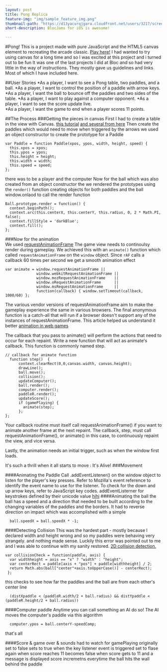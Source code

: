 ```yaml
---
layout: post
title: Pong Replica
feature-img: "img/sample_feature_img.png"
thumbnail-path: "https://d13yacurqjgara.cloudfront.net/users/3217/screenshots/1686132/webflow_landingpage_1x.jpg"
short-description: BlocJams for iOS is awesome!

---
```

#Pong! 
This is a project made with pure JavaScript and the  HTML5 canvas element to recreating the arcade classic.
[Play here!](https://robotmermaid.github.io/pong/)
I had wanted to try using canvas for a long time and so I was excited at this project and i turned out to be fun It was one of the last projects I did at Bloc and so had very little in the way of instructions. They mostly gave us guidelines and links Most of which I have included here.

##User Stories
*As a player, I want to see a Pong table, two paddles, and a ball.
*As a player, I want to control the position of a paddle with arrow keys.
*As a player, I want the ball to bounce off the paddles and two sides of the table.
*As a player, I want to play against a computer opponent.
*As a player, I want to see the score update live.	
*As a player, I want the game to end when a player scores 11 points.

##The Process
###Getting the pieces in canvas
First I had to create a table in the view with Canvas. 
[this tutorial](http://diveintohtml5.info/canvas.html)
[and several from here](http://www.html5canvastutorials.com/tutorials/)
Then create the paddles
which would need to move when triggered by the arrows
we used an object constructor  to create the prototype for a Paddle

````
var Paddle = function Paddle(xpos, ypos, width, height, speed) {  
  this.xpos = xpos;  
  this.ypos = ypos;  
  this.height = height;  
  this.width = width;  
  this.speed = speed;  
};
````
there was to be a player and the computer
Now for the ball which was also created from an object constructor
the we rendered the prototypes using the ``render()`` function
creating objects for both paddles and the ball
window.onlaod to call the render function

````
Ball.prototype.render = function() {
  context.beginPath();
  context.arc(this.centerX, this.centerY, this.radius, 0, 2 * Math.PI, false);
  context.fillStyle = 'darkBlue';
  context.fill();
};
````

###Now for the animation  
We used [requestAnimationFrame](https://developer.mozilla.org/en-US/docs/Web/API/window/requestAnimationFrame)
The game view needs to continoulsy render during gameplay. 
We achieved this with an ``animate()`` function which called ``requestAnimationFrame`` on the ``window`` object.
SInce ``rAF`` calls a callback 60 times per second we get a smooth animation effect

````
var animate = window.requestAnimationFrame ||
              window.webkitRequestAnimationFrame ||
              window.mozRequestAnimationFrame    ||
              window.oRequestAnimationFrame      ||
              window.msRequestAnimationFrame     ||
              function(callback) { window.setTimeout(callback, 1000/60) };
````

The various vendor versions of requestAnimationFrame aim to make the gameplay experience the same in various browsers. The final anonymous function is a catch-all that will run if a browser doesn't support any of the instances of  requestAnimationFrame.
This article helped us understand it better [animation in web games](https://developer.mozilla.org/en-US/docs/Games/Techniques/Efficient_animation_for_web_games)

The callback that you pass to animate() will perform the actions that need to occur for each repaint. Write a new function that will act as animate's callback. This function is commonly named step.

````
// callback for animate function
  function step()  {
      context.clearRect(0,0,canvas.width, canvas.height);
      drawLine();
      ball.move();
      collision();
      updateComputer();
      ball.render();
      computer.render();
      paddleR.render();
      updateScore();
      if (gamePlaying) {
        animate(step);
      };
};
````       

Your callback routine must itself call requestAnimationFrame() if you want to animate another frame at the next repaint.
The callback, step, must call requestAnimationFrame(), or animate() in this case, to continuously repaint the view, and vice versa.

Lastly, the animation needs an initial trigger, such as when the window first loads.

It's such a thrill when it all starts to move : It's Alive!
###Movement

####Animating the Paddle
Call .addEventListener() on the window object to listen for the player's key presses. Refer to Mozilla's event reference to identify the event name to use for the listener. To check for the down and up arrow keys, refer to JavaScript key codes.
addEventListerner  for keystrokes defined by their unicode value
[hihi](http://keycode.info/)
####Animating the ball
the ball has a speed and a direction that needed to be built according to the changing variables of the paddles and the borders.  It had to reverse direction on impact which was accomplished with a simple    

````
  ball.speedX = ball.speedX * -1;
````

####Detecting Collision
This was the hardest part - mostly because I declared width and height wrong and so my paddles were behaving very strangely. and nothing made sense. Luckily this error was pointed out to me and I was able to continue with my sanity restored.
[2D collision detection.](https://developer.mozilla.org/en-US/docs/Games/Techniques/2D_collision_detection)   

````
var collisionCheck = function(paddle, axis) {
  var widthheight = axis == "x" ? "width" : "height";
  var centerRect = paddle[axis + "pos"] + paddle[widthheight] / 2;
  return Math.abs(ball["center"+axis.toUpperCase()] - centerRect);
 };    

````
  
  this checks to see how far the paddles and the ball are from each other's center line   

````
  (distXpaddle < (paddleR.width/2 + ball.radius) && distYpaddle < (paddleR.height/2 + ball.radius))
````
####Computer paddle
Anytime you can call something an AI do so!
The AI moves the computer's paddle via this algorithm  

````
  computer.ypos = ball.centerY-speedComp;
````
  
  that's all
  
  ####Score & game over &  sounds
  had to watch for gamePlaying 
  originally set to false
  sets to true when the key listener event is triggered
  set to flase again when score reaches 11
  becomes false when score gets to 11 and a message is displayed
  score incremetns everytime the ball hits the wall behind the paddle
  
  
  
  
  
  
  
  
  
  
  
  
 